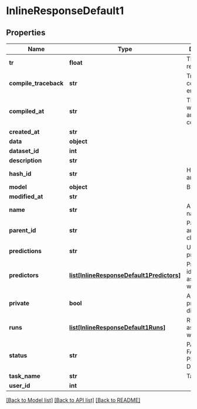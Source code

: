# InlineResponseDefault1

## Properties
Name | Type | Description | Notes
------------ | ------------- | ------------- | -------------
**tr** | **float** | Time repetition (s) | [optional] 
**compile_traceback** | **str** | Traceback of compilation error. | [optional] 
**compiled_at** | **str** | Timestamp of when analysis was compiled | [optional] 
**created_at** | **str** |  | [optional] 
**data** | **object** |  | [optional] 
**dataset_id** | **int** |  | 
**description** | **str** |  | [optional] 
**hash_id** | **str** | Hashed analysis id. | [optional] 
**model** | **object** | BIDS model. | [optional] 
**modified_at** | **str** |  | [optional] 
**name** | **str** | Analysis name. | 
**parent_id** | **str** | Parent analysis, if cloned. | [optional] 
**predictions** | **str** | User apriori predictions. | [optional] 
**predictors** | [**list[InlineResponseDefault1Predictors]**](InlineResponseDefault1Predictors.md) | Predictor id(s) associated with analysis | [optional] 
**private** | **bool** | Analysis private or discoverable? | [optional] 
**runs** | [**list[InlineResponseDefault1Runs]**](InlineResponseDefault1Runs.md) | Runs associated with analysis | [optional] 
**status** | **str** | PASSED, FAILED, PENDING, or DRAFT. | [optional] 
**task_name** | **str** | Task name | [optional] 
**user_id** | **int** |  | [optional] 

[[Back to Model list]](../README.md#documentation-for-models) [[Back to API list]](../README.md#documentation-for-api-endpoints) [[Back to README]](../README.md)


